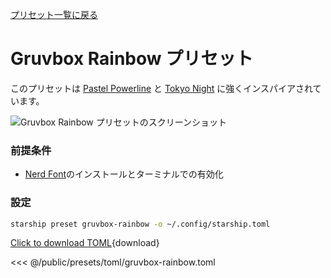 [プリセット一覧に戻る](./#gruvbox-rainbow)

# Gruvbox Rainbow プリセット

このプリセットは [Pastel Powerline](./pastel-powerline.md) と [Tokyo Night](./tokyo-night.md) に強くインスパイアされています。

![Gruvbox Rainbow プリセットのスクリーンショット](/presets/img/gruvbox-rainbow.png)

### 前提条件

- [Nerd Font](https://www.nerdfonts.com/)のインストールとターミナルでの有効化

### 設定

```sh
starship preset gruvbox-rainbow -o ~/.config/starship.toml
```

[Click to download TOML](/presets/toml/gruvbox-rainbow.toml){download}

<<< @/public/presets/toml/gruvbox-rainbow.toml
